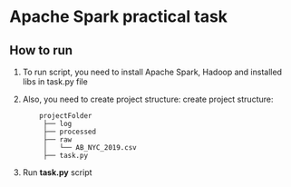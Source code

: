 # Apache Spark practical task

## How to run

1. To run script, you need to install Apache Spark, Hadoop and installed libs in task.py file

2. Also, you need to create project structure:
    create project structure:
   ```
       projectFolder
        ├── log
        ├── processed
        ├── raw
        │   └── AB_NYC_2019.csv                    
        ├── task.py
   ```

4. Run **task.py** script

